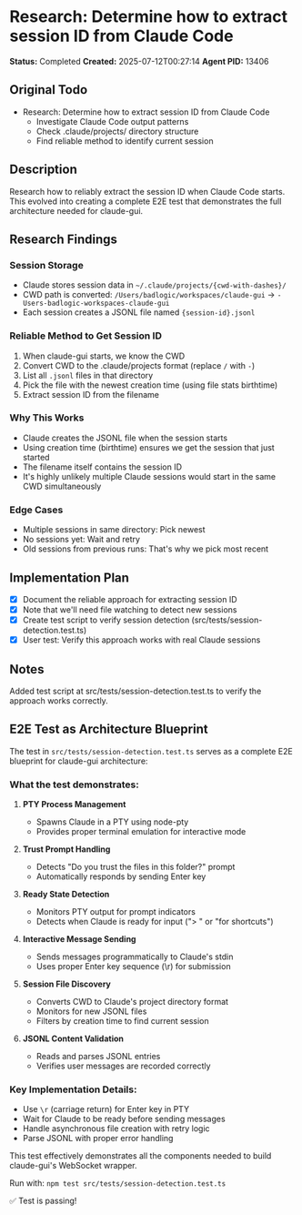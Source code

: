 # Research: Determine how to extract session ID from Claude Code

**Status:** Completed
**Created:** 2025-07-12T00:27:14
**Agent PID:** 13406

## Original Todo
- Research: Determine how to extract session ID from Claude Code
    - Investigate Claude Code output patterns
    - Check .claude/projects/ directory structure
    - Find reliable method to identify current session

## Description
Research how to reliably extract the session ID when Claude Code starts. This evolved into creating a complete E2E test that demonstrates the full architecture needed for claude-gui.

## Research Findings

### Session Storage
- Claude stores session data in `~/.claude/projects/{cwd-with-dashes}/`
- CWD path is converted: `/Users/badlogic/workspaces/claude-gui` → `-Users-badlogic-workspaces-claude-gui`
- Each session creates a JSONL file named `{session-id}.jsonl`

### Reliable Method to Get Session ID
1. When claude-gui starts, we know the CWD
2. Convert CWD to the .claude/projects format (replace `/` with `-`)
3. List all `.jsonl` files in that directory
4. Pick the file with the newest creation time (using file stats birthtime)
5. Extract session ID from the filename

### Why This Works
- Claude creates the JSONL file when the session starts
- Using creation time (birthtime) ensures we get the session that just started
- The filename itself contains the session ID
- It's highly unlikely multiple Claude sessions would start in the same CWD simultaneously

### Edge Cases
- Multiple sessions in same directory: Pick newest
- No sessions yet: Wait and retry
- Old sessions from previous runs: That's why we pick most recent

## Implementation Plan
- [x] Document the reliable approach for extracting session ID
- [x] Note that we'll need file watching to detect new sessions
- [x] Create test script to verify session detection (src/tests/session-detection.test.ts)
- [x] User test: Verify this approach works with real Claude sessions

## Notes
Added test script at src/tests/session-detection.test.ts to verify the approach works correctly.

## E2E Test as Architecture Blueprint

The test in `src/tests/session-detection.test.ts` serves as a complete E2E blueprint for claude-gui architecture:

### What the test demonstrates:

1. **PTY Process Management**
   - Spawns Claude in a PTY using node-pty
   - Provides proper terminal emulation for interactive mode

2. **Trust Prompt Handling**
   - Detects "Do you trust the files in this folder?" prompt
   - Automatically responds by sending Enter key

3. **Ready State Detection**
   - Monitors PTY output for prompt indicators
   - Detects when Claude is ready for input ("> " or "for shortcuts")

4. **Interactive Message Sending**
   - Sends messages programmatically to Claude's stdin
   - Uses proper Enter key sequence (\r) for submission

5. **Session File Discovery**
   - Converts CWD to Claude's project directory format
   - Monitors for new JSONL files
   - Filters by creation time to find current session

6. **JSONL Content Validation**
   - Reads and parses JSONL entries
   - Verifies user messages are recorded correctly

### Key Implementation Details:
- Use `\r` (carriage return) for Enter key in PTY
- Wait for Claude to be ready before sending messages
- Handle asynchronous file creation with retry logic
- Parse JSONL with proper error handling

This test effectively demonstrates all the components needed to build claude-gui's WebSocket wrapper.

Run with: `npm test src/tests/session-detection.test.ts`

✅ Test is passing!